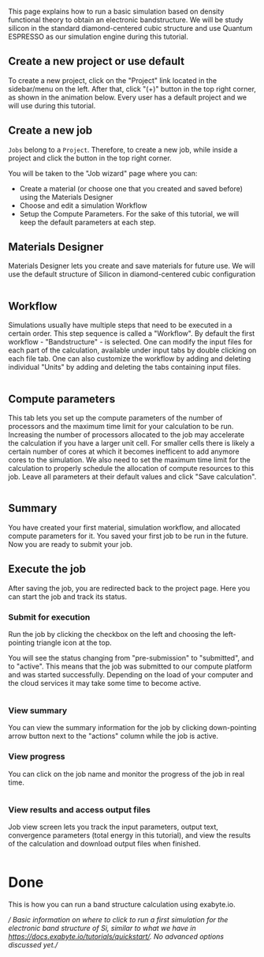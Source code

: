 <!-- by MH -->

This page explains how to run a basic simulation based on density functional theory to obtain an electronic bandstructure. We will be study silicon in the standard diamond-centered cubic structure and use Quantum ESPRESSO as our simulation engine during this tutorial.

## Create a new project or use default

To create a new project, click on the "Project" link located in the sidebar/menu on the left. After that, click "(+)" button in the top right corner, as shown in the animation below. Every user has a default project and we will use during this tutorial.

## Create a new job

`Jobs` belong to a `Project`. Therefore, to create a new job, while inside a project and click the <i class="zmdi zmdi-plus-circle"></i> button in the top right corner.

You will be taken to the "Job wizard" page where you can:

- Create a material (or choose one that you created and saved before) using the Materials Designer
- Choose and edit a simulation Workflow
- Setup the Compute Parameters.
For the sake of this tutorial, we will keep the default parameters at each step.

## Materials Designer

Materials Designer lets you create and save materials for future use. We will use the default structure of Silicon in diamond-centered cubic configuration

<img data-gifffer="/images/FirstJobCreate.gif" />

## Workflow

Simulations usually have multiple steps that need to be executed in a certain order. This step sequence is called a "Workflow". By default the first workflow - "Bandstructure" - is selected. One can modify the input files for each part of the calculation, available under input tabs by double clicking on each file tab. One can also customize the workflow by adding and deleting individual "Units" by adding and deleting the tabs containing input files.

<img data-gifffer="/images/FirstJobWorkflow.gif" />

## Compute parameters

This tab lets you set up the compute parameters of the number of processors and the maximum time limit for your calculation to be run. Increasing the number of processors allocated to the job may accelerate the calculation if you have a larger unit cell.  For smaller cells there is likely a certain number of cores at which it becomes inefficent to add anymore cores to the simulation. We also need to set the maximum time limit for the calculation to properly schedule the allocation of compute resources to this job. Leave all parameters at their default values and click "Save calculation".

<img data-gifffer="/images/FirstJobCompute.gif" />

## Summary

You have created your first material, simulation workflow, and allocated compute parameters for it. You saved your first job to be run in the future. Now you are ready to submit your job.

## Execute the job
After saving the job, you are redirected back to the project page. Here you can start the job and track its status.

### Submit for execution

Run the job by clicking the checkbox on the left and choosing the left-pointing triangle icon at the top.

You will see the status changing from "pre-submission" to "submitted", and to "active". This means that the job was submitted to our compute platform and was started successfully.  Depending on the load of your computer and the cloud services it may take some time to become active.

<img data-gifffer="/images/FirstJobSubmit.gif" />

### View summary

You can view the summary information for the job by clicking down-pointing arrow button next to the "actions" column while the job is active.

### View progress

You can click on the job name and monitor the progress of the job in real time.

<img data-gifffer="/images/FirstJobStatus.gif" />

### View results and access output files

Job view screen lets you track the input parameters, output text, convergence parameters (total energy in this tutorial), and view the results of the calculation and download output files when finished.

<img data-gifffer="/images/FirstJobResults.gif" />

# Done
This is how you can run a band structure calculation using exabyte.io.

*/ Basic information on where to click to run a first simulation for the electronic band structure of Si, similar to what we have in https://docs.exabyte.io/tutorials/quickstart/. No advanced options discussed yet./*
